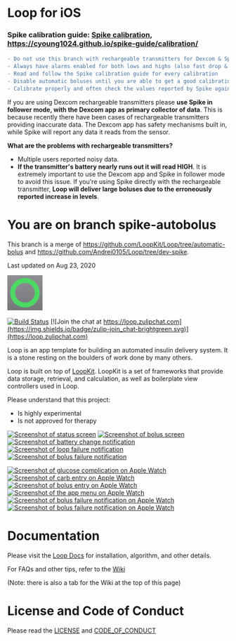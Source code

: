 # Loop for iOS

### Spike calibration guide: [Spike calibration](SPIKE_CALIBRATION.md), https://cyoung1024.github.io/spike-guide/calibration/

```diff
- Do not use this branch with rechargeable transmitters for Dexcom & Spike
- Always have alarms enabled for both lows and highs (also fast drop & fast rise)
- Read and follow the Spike calibration guide for every calibration
- Disable automatic boluses until you are able to get a good calibration
- Calibrate properly and often check the values reported by Spike against values from a glucose meter
```
If you are using Dexcom rechargeable transmitters please **use Spike in follower mode, with the Dexcom app as primary collector of data**.
This is because recently there have been cases of rechargeable transmitters providing inaccurate data. The Dexcom app has safety mechanisms built in, while Spike will report any data it reads from the sensor.

**What are the problems with rechargeable transmitters?**
- Multiple users reported noisy data.
- **If the transmitter's battery nearly runs out it will read HIGH**. It is extremely important to use the Dexcom app and Spike in follower mode to avoid this issue. If you're using Spike directly with the rechargeable transmitter, **Loop will deliver large boluses due to the erroneously reported increase in levels**.

# You are on branch spike-autobolus
This branch is a merge of https://github.com/LoopKit/Loop/tree/automatic-bolus and https://github.com/Andrei0105/Loop/tree/dev-spike.

Last updated on Aug 23, 2020

![App Icon](/Loop/DefaultAssets.xcassets/AppIcon.appiconset/Icon-Small-40%402x.png?raw=true)

[![Build Status](https://travis-ci.org/LoopKit/Loop.svg?branch=master)](https://travis-ci.org/LoopKit/Loop)
[![Join the chat at https://loop.zulipchat.com](https://img.shields.io/badge/zulip-join_chat-brightgreen.svg)](https://loop.zulipchat.com)

Loop is an app template for building an automated insulin delivery system. It is a stone resting on the boulders of work done by many others.

Loop is built on top of [LoopKit](https://github.com/LoopKit/LoopKit). LoopKit is a set of frameworks that provide data storage, retrieval, and calculation, as well as boilerplate view controllers used in Loop.

Please understand that this project:
- Is highly experimental
- Is not approved for therapy

<a href="/Documentation/Screenshots/Phone%20Graphs.png"><img src="/Documentation/Screenshots/Phone%20Graphs.png?raw=true" alt="Screenshot of status screen" width="170"></a>
<a href="/Documentation/Screenshots/Phone%20Bolus.png"><img src="/Documentation/Screenshots/Phone%20Bolus.png?raw=true" alt="Screenshot of bolus screen" width="170"></a>
<a href="/Documentation/Screenshots/Phone%20Notification%20Battery.png"><img src="/Documentation/Screenshots/Phone%20Notification%20Battery.png?raw=true" alt="Screenshot of battery change notification" width="170"></a>
<a href="/Documentation/Screenshots/Phone%20Notification%20Loop%20Failure.png"><img src="/Documentation/Screenshots/Phone%20Notification%20Loop%20Failure.png?raw=true" alt="Screenshot of loop failure notification" width="170"></a>
<a href="/Documentation/Screenshots/Phone%20Notification%20Bolus%20Failure.png"><img src="/Documentation/Screenshots/Phone%20Notification%20Bolus%20Failure.png?raw=true" alt="Screenshot of bolus failure notification" width="170"></a>

<a href="/Documentation/Screenshots/Watch%20Complication.png"><img src="/Documentation/Screenshots/Watch%20Complication.png?raw=true" alt="Screenshot of glucose complication on Apple Watch" width="141"></a>
<a href="/Documentation/Screenshots/Watch%20Carb%20Entry.png"><img src="/Documentation/Screenshots/Watch%20Carb%20Entry.png?raw=true" alt="Screenshot of carb entry on Apple Watch" width="141"></a>
<a href="/Documentation/Screenshots/Watch%20Bolus.png"><img src="/Documentation/Screenshots/Watch%20Bolus.png?raw=true" alt="Screenshot of bolus entry on Apple Watch" width="141"></a>
<a href="/Documentation/Screenshots/Watch%20Menu.png"><img src="/Documentation/Screenshots/Watch%20Menu.png?raw=true" alt="Screenshot of the app menu on Apple Watch" width="141"></a>
<a href="/Documentation/Screenshots/Watch%20Notification%20Reservoir.png"><img src="/Documentation/Screenshots/Watch%20Notification%20Reservoir.png?raw=true" alt="Screenshot of bolus failure notification on Apple Watch" width="141"></a>
<a href="/Documentation/Screenshots/Watch%20Notification%20Bolus%20Failure.png"><img src="/Documentation/Screenshots/Watch%20Notification%20Bolus%20Failure.png?raw=true" alt="Screenshot of bolus failure notification on Apple Watch" width="141"></a>

# Documentation

Please visit the [Loop Docs](https://loopkit.github.io/loopdocs/) for installation, algorithm, and other details.

For FAQs and other tips, refer to the [Wiki](https://github.com/LoopKit/Loop/wiki)

(Note: there is also a tab for the Wiki at the top of this page)

# License and Code of Conduct

Please read the [LICENSE](/LICENSE.md) and [CODE_OF_CONDUCT](/CODE_OF_CONDUCT.md)
